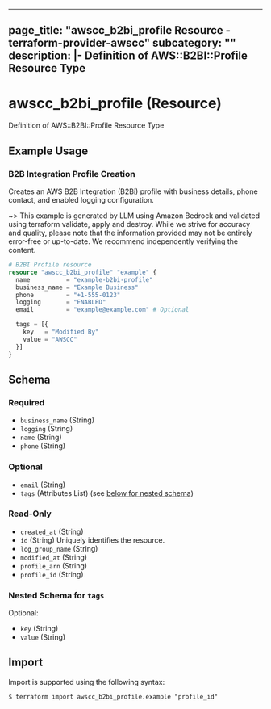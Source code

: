
---
page_title: "awscc_b2bi_profile Resource - terraform-provider-awscc"
subcategory: ""
description: |-
  Definition of AWS::B2BI::Profile Resource Type
---

# awscc_b2bi_profile (Resource)

Definition of AWS::B2BI::Profile Resource Type

## Example Usage

### B2B Integration Profile Creation

Creates an AWS B2B Integration (B2Bi) profile with business details, phone contact, and enabled logging configuration.

~> This example is generated by LLM using Amazon Bedrock and validated using terraform validate, apply and destroy. While we strive for accuracy and quality, please note that the information provided may not be entirely error-free or up-to-date. We recommend independently verifying the content.

```terraform
# B2BI Profile resource
resource "awscc_b2bi_profile" "example" {
  name          = "example-b2bi-profile"
  business_name = "Example Business"
  phone         = "+1-555-0123"
  logging       = "ENABLED"
  email         = "example@example.com" # Optional

  tags = [{
    key   = "Modified By"
    value = "AWSCC"
  }]
}
```

<!-- schema generated by tfplugindocs -->
## Schema

### Required

- `business_name` (String)
- `logging` (String)
- `name` (String)
- `phone` (String)

### Optional

- `email` (String)
- `tags` (Attributes List) (see [below for nested schema](#nestedatt--tags))

### Read-Only

- `created_at` (String)
- `id` (String) Uniquely identifies the resource.
- `log_group_name` (String)
- `modified_at` (String)
- `profile_arn` (String)
- `profile_id` (String)

<a id="nestedatt--tags"></a>
### Nested Schema for `tags`

Optional:

- `key` (String)
- `value` (String)

## Import

Import is supported using the following syntax:

```shell
$ terraform import awscc_b2bi_profile.example "profile_id"
```
